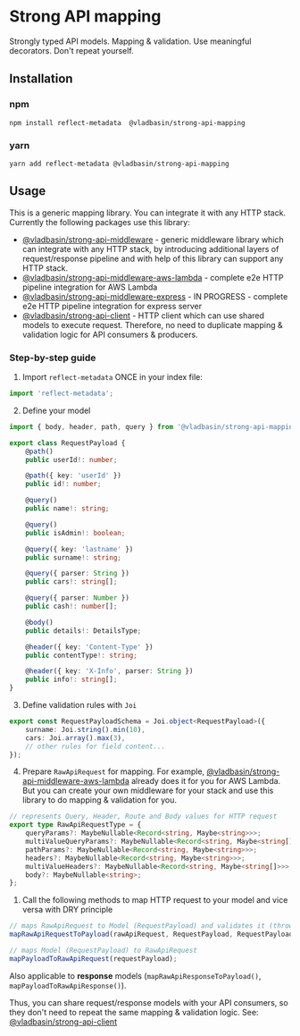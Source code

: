 # Strong API mapping

Strongly typed API models. Mapping & validation. Use meaningful decorators. Don't repeat yourself.

## Installation

### npm

`npm install reflect-metadata  @vladbasin/strong-api-mapping`

### yarn

`yarn add reflect-metadata @vladbasin/strong-api-mapping`

## Usage

This is a generic mapping library. You can integrate it with any HTTP stack. Currently the following packages use this library:

- [@vladbasin/strong-api-middleware](https://github.com/vladbasin/strong-api-middleware) - generic middleware library which can integrate with any HTTP stack, by introducing additional layers of request/response pipeline and with help of this library can support any HTTP stack.
- [@vladbasin/strong-api-middleware-aws-lambda](https://github.com/vladbasin/strong-api-middleware) - complete e2e HTTP pipeline integration for AWS Lambda
- [@vladbasin/strong-api-middleware-express]() - IN PROGRESS - complete e2e HTTP pipeline integration for express server
- [@vladbasin/strong-api-client](https://github.com/vladbasin/strong-api-client) - HTTP client which can use shared models to execute request. Therefore, no need to duplicate mapping & validation logic for API consumers & producers. 

### Step-by-step guide

1. Import `reflect-metadata` ONCE in your index file:

```typescript
import 'reflect-metadata';
```

2. Define your model

```typescript
import { body, header, path, query } from '@vladbasin/strong-api-mapping';

export class RequestPayload {
    @path()
    public userId!: number;

    @path({ key: 'userId' })
    public id!: number;

    @query()
    public name!: string;

    @query()
    public isAdmin!: boolean;

    @query({ key: 'lastname' })
    public surname!: string;

    @query({ parser: String })
    public cars!: string[];

    @query({ parser: Number })
    public cash!: number[];

    @body()
    public details!: DetailsType;

    @header({ key: 'Content-Type' })
    public contentType!: string;

    @header({ key: 'X-Info', parser: String })
    public info!: string[];
}
```

3. Define validation rules with `Joi`

```typescript
export const RequestPayloadSchema = Joi.object<RequestPayload>({
    surname: Joi.string().min(10),
    cars: Joi.array().max(3),
    // other rules for field content...
});
```

4. Prepare `RawApiRequest` for mapping.
For example, [@vladbasin/strong-api-middleware-aws-lambda](https://github.com/vladbasin/strong-api-middleware) already does it for you for AWS Lambda. But you can create your own middleware for your stack and use this library to do mapping & validation for you.

```typescript
// represents Query, Header, Route and Body values for HTTP request
export type RawApiRequestType = {
    queryParams?: MaybeNullable<Record<string, Maybe<string>>>;
    multiValueQueryParams?: MaybeNullable<Record<string, Maybe<string[]>>>;
    pathParams?: MaybeNullable<Record<string, Maybe<string>>>;
    headers?: MaybeNullable<Record<string, Maybe<string>>>;
    multiValueHeaders?: MaybeNullable<Record<string, Maybe<string[]>>>;
    body?: MaybeNullable<string>;
};
```

1. Call the following methods to map HTTP request to your model and vice versa with DRY principle

```typescript
// maps RawApiRequest to Model (RequestPayload) and validates it (throws `CodedError` with information if model is not valid)
mapRawApiRequestToPayload(rawApiRequest, RequestPayload, RequestPayloadSchema);

// maps Model (RequestPayload) to RawApiRequest
mapPayloadToRawApiRequest(requestPayload);
```

Also applicable to **response** models (`mapRawApiResponseToPayload()`, `mapPayloadToRawApiResponse()`).

Thus, you can share request/response models with your API consumers, so they don't need to repeat the same mapping & validation logic. See: [@vladbasin/strong-api-client](https://github.com/vladbasin/strong-api-client)